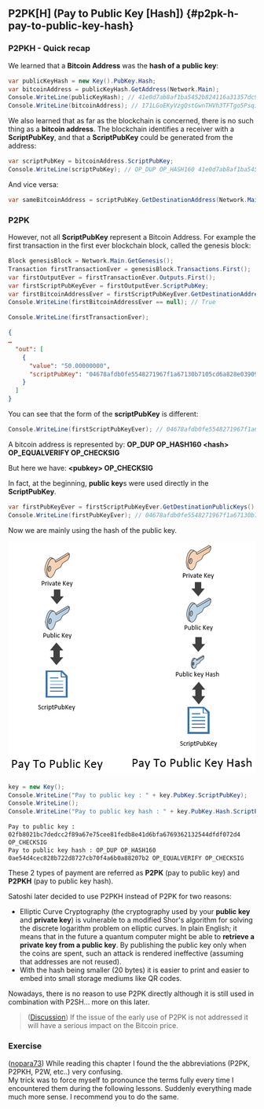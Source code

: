 ## P2PK[H] \(Pay to Public Key [Hash]\) {#p2pk-h-pay-to-public-key-hash}

### P2PKH - Quick recap
We learned that a **Bitcoin Address** was the **hash of a** **public key**:  

```cs
var publicKeyHash = new Key().PubKey.Hash;
var bitcoinAddress = publicKeyHash.GetAddress(Network.Main);
Console.WriteLine(publicKeyHash); // 41e0d7ab8af1ba5452b824116a31357dc931cf28
Console.WriteLine(bitcoinAddress); // 171LGoEKyVzgQstGwnTHVh3TFTgo5PsqiY
```  

We also learned that as far as the blockchain is concerned, there is no such thing as a **bitcoin address**. The blockchain identifies a receiver with a **ScriptPubKey**, and that a **ScriptPubKey** could be generated from the address:  

```cs
var scriptPubKey = bitcoinAddress.ScriptPubKey;
Console.WriteLine(scriptPubKey); // OP_DUP OP_HASH160 41e0d7ab8af1ba5452b824116a31357dc931cf28 OP_EQUALVERIFY OP_CHECKSIG
```  

And vice versa:  

```cs
var sameBitcoinAddress = scriptPubKey.GetDestinationAddress(Network.Main);
```

### P2PK

However, not all **ScriptPubKey** represent a Bitcoin Address. For example the first transaction in the first ever blockchain block, called the genesis block:  

```cs
Block genesisBlock = Network.Main.GetGenesis();
Transaction firstTransactionEver = genesisBlock.Transactions.First();
var firstOutputEver = firstTransactionEver.Outputs.First();
var firstScriptPubKeyEver = firstOutputEver.ScriptPubKey;
var firstBitcoinAddressEver = firstScriptPubKeyEver.GetDestinationAddress(Network.Main);
Console.WriteLine(firstBitcoinAddressEver == null); // True
```  

```cs
Console.WriteLine(firstTransactionEver);
```  

```json
{
…
  "out": [
    {
      "value": "50.00000000",
      "scriptPubKey": "04678afdb0fe5548271967f1a67130b7105cd6a828e03909a67962e0ea1f61deb649f6bc3f4cef38c4f35504e51ec112de5c384df7ba0b8d578a4c702b6bf11d5f OP_CHECKSIG"
    }
  ]
}
```  

You can see that the form of the **scriptPubKey** is different:  

```cs
Console.WriteLine(firstScriptPubKeyEver); // 04678afdb0fe5548271967f1a67130b7105cd6a828e03909a67962e0ea1f61deb649f6bc3f4cef38c4f35504e51ec112de5c384df7ba0b8d578a4c702b6bf11d5f OP_CHECKSIG
```

A bitcoin address is represented by: **OP_DUP OP_HASH160 &lt;hash&gt; OP_EQUALVERIFY OP_CHECKSIG**

But here we have: **&lt;pubkey&gt; OP_CHECKSIG**

In fact, at the beginning, **public key**s were used directly in the **ScriptPubKey**.  

```cs
var firstPubKeyEver = firstScriptPubKeyEver.GetDestinationPublicKeys().First();
Console.WriteLine(firstPubKeyEver); // 04678afdb0fe5548271967f1a67130b7105cd6a828e03909a67962e0ea1f61deb649f6bc3f4cef38c4f35504e51ec112de5c384df7ba0b8d578a4c702b6bf11d5f
```

Now we are mainly using the hash of the public key.  

![](../assets/PPKH.png)  

```cs
key = new Key();
Console.WriteLine("Pay to public key : " + key.PubKey.ScriptPubKey);
Console.WriteLine();
Console.WriteLine("Pay to public key hash : " + key.PubKey.Hash.ScriptPubKey);
```  

``` 
Pay to public key : 02fb8021bc7dedcc2f89a67e75cee81fedb8e41d6bfa6769362132544dfdf072d4 OP_CHECKSIG
Pay to public key hash : OP_DUP OP_HASH160 0ae54d4cec828b722d8727cb70f4a6b0a88207b2 OP_EQUALVERIFY OP_CHECKSIG
```  

These 2 types of payment are referred as **P2PK** (pay to public key) and **P2PKH** (pay to public key hash).

Satoshi later decided to use P2PKH instead of P2PK for two reasons:

*   Elliptic Curve Cryptography (the cryptography used by your **public key** and **private key**) is vulnerable to a modified Shor's algorithm for solving the discrete logarithm problem on elliptic curves. In plain English; it means that in the future a quantum computer might be able to **retrieve a private key from a public key**. By publishing the public key only when the coins are spent, such an attack is rendered ineffective (assuming that addresses are not reused). 
*   With the hash being smaller (20 bytes) it is easier to print and easier to embed into small storage mediums like QR codes.

Nowadays, there is no reason to use P2PK directly although it is still used in combination with P2SH... more on this later.  

> ([Discussion](https://www.reddit.com/r/Bitcoin/comments/4isxjr/petition_to_protect_satoshis_coins/d30we6f)) If the issue of the early use of P2PK is not addressed it will have a serious impact on the Bitcoin price.  

### Exercise
([nopara73](https://github.com/nopara73)) While reading this chapter I found the the abbreviations (P2PK, P2PKH, P2W, etc..) very confusing.  
My trick was to force myself to pronounce the terms fully every time I encountered them during the following lessons. Suddenly everything made much more sense. I recommend you to do the same.
